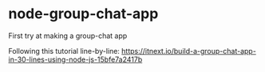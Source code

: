 # node-group-chat-app
First try at making a group-chat app

Following this tutorial line-by-line:
https://itnext.io/build-a-group-chat-app-in-30-lines-using-node-js-15bfe7a2417b
